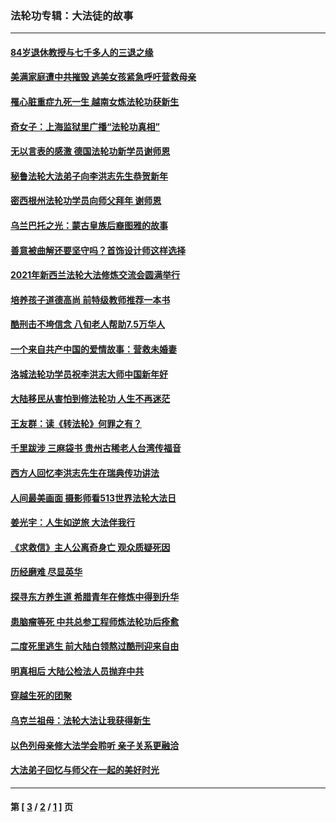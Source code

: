 ### 法轮功专辑：大法徒的故事
---
#### [84岁退休教授与七千多人的三退之缘](../../pages/nf1147481/n13796650.md?11220430) 
#### [美满家庭遭中共摧毁 逃美女孩紧急呼吁营救母亲](../../pages/nf1147481/n13792859.md?11220430) 
#### [罹心脏重症九死一生 越南女炼法轮功获新生](../../pages/nf1147481/n13732766.md?11220430) 
#### [奇女子：上海监狱里广播“法轮功真相”](../../pages/nf1147481/n13726443.md?11220430) 
#### [无以言表的感激 德国法轮功新学员谢师恩](../../pages/nf1147481/n13543790.md?11220430) 
#### [秘鲁法轮大法弟子向李洪志先生恭贺新年](../../pages/nf1147481/n13540182.md?11220430) 
#### [密西根州法轮功学员向师父拜年 谢师恩](../../pages/nf1147481/n13538183.md?11220430) 
#### [乌兰巴托之光：蒙古皇族后裔图雅的故事](../../pages/nf1147481/n13155759.md?11220430) 
#### [善意被曲解还要坚守吗？首饰设计师这样选择](../../pages/nf1147481/n13077575.md?11220430) 
#### [2021年新西兰法轮大法修炼交流会圆满举行](../../pages/nf1147481/n13033149.md?11220430) 
#### [培养孩子道德高尚 前特级教师推荐一本书](../../pages/nf1147481/n12938640.md?11220430) 
#### [酷刑击不垮信念 八旬老人帮助7.5万华人](../../pages/nf1147481/n12880712.md?11220430) 
#### [一个来自共产中国的爱情故事：营救未婚妻](../../pages/nf1147481/n12778386.md?11220430) 
#### [洛城法轮功学员祝李洪志大师中国新年好](../../pages/nf1147481/n12724685.md?11220430) 
#### [大陆移民从害怕到修法轮功 人生不再迷茫](../../pages/nf1147481/n12414325.md?11220430) 
#### [王友群：读《转法轮》何罪之有？](../../pages/nf1147481/n12408647.md?11220430) 
#### [千里跋涉 三麻袋书 贵州古稀老人台湾传福音](../../pages/nf1147481/n12198750.md?11220430) 
#### [西方人回忆李洪志先生在瑞典传功讲法](../../pages/nf1147481/n12099607.md?11220430) 
#### [人间最美画面 摄影师看513世界法轮大法日](../../pages/nf1147481/n12094118.md?11220430) 
#### [姜光宇：人生如逆旅 大法伴我行](../../pages/nf1147481/n12088664.md?11220430) 
#### [《求救信》主人公离奇身亡 观众质疑死因](../../pages/nf1147481/n11845215.md?11220430) 
#### [历经磨难 尽显英华](../../pages/nf1147481/n11723297.md?11220430) 
#### [探寻东方养生道 希腊青年在修炼中得到升华](../../pages/nf1147481/n11494502.md?11220430) 
#### [患脑瘤等死 中共总参工程师炼法轮功后痊愈](../../pages/nf1147481/n11466682.md?11220430) 
#### [二度死里逃生 前大陆白领熬过酷刑迎来自由](../../pages/nf1147481/n11368594.md?11220430) 
#### [明真相后 大陆公检法人员抛弃中共](../../pages/nf1147481/n11358618.md?11220430) 
#### [穿越生死的团聚](../../pages/nf1147481/n11258922.md?11220430) 
#### [乌克兰祖母：法轮大法让我获得新生](../../pages/nf1147481/n11269457.md?11220430) 
#### [以色列母亲修大法学会聆听 亲子关系更融洽](../../pages/nf1147481/n11268195.md?11220430) 
#### [大法弟子回忆与师父在一起的美好时光](../../pages/nf1147481/n11267759.md?11220430) 

---
#### 第 [ [3](./3.md?11220430) / [2](./2.md?11220430) / [1](./1.md?11220430) ] 页
